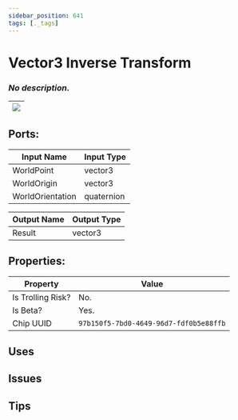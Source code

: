 ```yaml
---
sidebar_position: 641
tags: [._tags]
---
```


# Vector3 Inverse Transform


### *No description.*

| ![](https://images-ext-2.discordapp.net/external/MPmIaQzlEPmgGWlgi-WxBBXt0Bjv_zWPkg1y1f_sy3s/https/www.recroomcircuits.com/image/circuit/absolute-value?width=206&height=108) |
|-----|

## Ports:

| Input Name | Input Type |
|-----------|-----------|
| WorldPoint | vector3 |
| WorldOrigin | vector3 |
| WorldOrientation | quaternion |

| Output Name | Output Type |
|-----------|-----------|
| Result | vector3 |

## Properties:

| Property  | Value |
|-------------------|-----------|
| Is Trolling Risk? | No. |
| Is Beta? | Yes. |
| Chip UUID | `97b150f5-7bd0-4649-96d7-fdf0b5e88ffb` |

## Uses

## Issues

## Tips